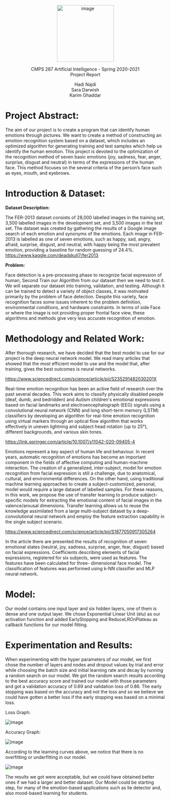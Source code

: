 <p align="center">
 <img width="179" alt="image" src="https://github.com/sdarwish13/FaceEmotionRecognition/assets/66074964/d0bee029-57fe-4ff1-89a9-bc80fb74e3ff">
</p>

<p align="center">
 CMPS 287 Artificial Intelligence - Spring 2020-2021
 <br>
 Project Report
</p>
 
<p align="center">
  Hadi Najdi 
 <br>
 Sara Darwish
 <br>
 Karim Ghaddar
</p>


# Project Abstract:

The aim of our project is to create a program that can identify human emotions through pictures. We want to create a method of constructing an emotion recognition system based on a dataset, which includes an optimized algorithm for generating training and test samples which help us identify the human emotion. This project is devoted to the optimization of the recognition method of seven basic emotions (joy, sadness, fear, anger, surprise, disgust and neutral) in terms of the expressions of the human face. This method focuses on the several criteria of the person’s face such as eyes, mouth, and eyebrows.

# Introduction & Dataset:

**Dataset Description:**

The FER-2013 dataset consists of 28,000 labelled images in the training set, 3,500 labelled images in the development set, and 3,500 images in the test set. The dataset was created by gathering the results of a Google image search of each emotion and synonyms of the emotions. Each image in FER-2013 is labelled as one of seven emotions, such as happy, sad, angry, afraid, surprise, disgust, and neutral, with happy being the most prevalent emotion, providing a baseline for random guessing of 24.4%.
<https://www.kaggle.com/deadskull7/fer2013>

**Problem:**

Face detection is a pre-processing phase to recognize facial expression of human, Second Train our Algorithm from our dataset then we need to test it. We will separate our dataset into training, validation, and testing. Although it can be trained to detect a variety of object classes, it was motivated primarily by the problem of face detection. Despite this variety, face recognition faces some issues inherent to the problem definition, environmental conditions, and hardware constraints. In terms of side Face or where the image is not providing proper frontal face view, these algorithms and methods give very less accurate recognition of emotion.

# Methodology and Related Work:

After thorough research, we have decided that the best model to use for our project is the deep neural network model. We read many articles that showed that the most efficient model to use and the model that, after training, gives the best outcomes is neural networks.

<https://www.sciencedirect.com/science/article/pii/S235291482030201X>

Real-time emotion recognition has been an active field of research over the past several decades. This work aims to classify physically disabled people (deaf, dumb, and bedridden) and Autism children's emotional expressions based on facial landmarks and electroencephalograph (EEG) signals using a convolutional neural network (CNN) and long short-term memory (LSTM) classifiers by developing an algorithm for real-time emotion recognition using virtual markers through an optical flow algorithm that works effectively in uneven lightning and subject head rotation (up to 25°), different backgrounds, and various skin tones.

<https://link.springer.com/article/10.1007/s11042-020-09405-4>

Emotions represent a key aspect of human life and behaviour. In recent years, automatic recognition of emotions has become an important component in the fields of affective computing and human-machine interaction. The creation of a generalized, inter-subject, model for emotion recognition from facial expression is still a challenge, due to anatomical, cultural, and environmental differences. On the other hand, using traditional machine learning approaches to create a subject-customized, personal, model would require a large dataset of labelled samples. For these reasons, in this work, we propose the use of transfer learning to produce subject-specific models for extracting the emotional content of facial images in the valence/arousal dimensions. Transfer learning allows us to reuse the knowledge assimilated from a large multi-subject dataset by a deep-convolutional neural network and employ the feature extraction capability in the single subject scenario.

<https://www.sciencedirect.com/science/article/pii/S1877050917305264>

In the article there are presented the results of recognition of seven emotional states (neutral, joy, sadness, surprise, anger, fear, disgust) based on facial expressions. Coefficients describing elements of facial expressions, registered for six subjects, were used as features. The features have been calculated for three- dimensional face model. The classification of features was performed using k-NN classifier and MLP neural network.

 # Model:

Our model contains one input layer and six hidden layers, one of them is dense and one output layer. We chose Exponential Linear Unit (elu) as our activation function and added EarlyStopping and ReduceLROnPlateau as callback functions for our model fitting.

# Experimentation and Results:

When experimenting with the hyper parameters of our model, we first chose the number of layers and nodes and dropout values by trial and error while choosing the batch size and initial learning rate and decay by running a random search on our model. We got the random search results according to the best accuracy score and trained our model with those parameters and got a validation accuracy of 0.69 and validation loss of 0.86. The early stopping was based on the accuracy and not the loss and so we believe we could have gotten a better loss if the early stopping was based on a minimal loss.

Loss Graph:

![image](https://github.com/sdarwish13/FaceEmotionRecognition/assets/66074964/082c5016-def8-40ad-b00c-a4ecd6fd59f1)

Accuracy Graph:

![image](https://github.com/sdarwish13/FaceEmotionRecognition/assets/66074964/40755ac1-2745-41ed-aae5-a97a172edcdf)

According to the learning curves above, we notice that there is no overfitting or underfitting in our model.

![image](https://github.com/sdarwish13/FaceEmotionRecognition/assets/66074964/f4012d5f-4c43-413d-863e-aec40613e3ec)

The results we got were acceptable, but we could have obtained better ones if we had a larger and better dataset. Our Model could be starting step, for many of the emotion-based applications such as lie detector and, also mood-based learning for students.
